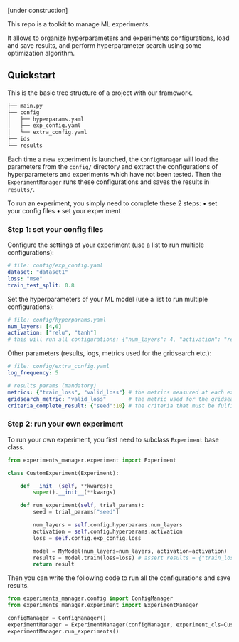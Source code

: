 [under construction]

This repo is a toolkit to manage ML experiments.

It allows to organize hyperparameters and experiments configurations, load and save results, and perform hyperparameter search using some optimization algorithm.


## Quickstart

This is the basic tree structure of a project with our framework.

```bash
├── main.py
├── config
│   ├── hyperparams.yaml
│   ├── exp_config.yaml
│   └── extra_config.yaml
├── ids
└── results
```

Each time a new experiment is launched, the ```ConfigManager``` will load the parameters from the ```config/``` directory and extract the configurations of hyperparameters and experiments which have not been tested.
Then the ```ExperimentManager``` runs these configurations and saves the results in ```results/```.

To run an experiment, you simply need to complete these 2 steps:
• set your config files
• set your experiment


### Step 1: set your config files

Configure the settings of your experiment (use a list to run multiple configurations):
```yaml
# file: config/exp_config.yaml
dataset: "dataset1"
loss: "mse"
train_test_split: 0.8
```

Set the hyperparameters of your ML model (use a list to run multiple configurations):
```yaml
# file: config/hyperparams.yaml
num_layers: [4,6]
activation: ["relu", "tanh"]
# this will run all configurations: {"num_layers": 4, "activation": "relu"}, {"num_layers": 4, "activation": "tanh"} etc.
```

Other parameters (results, logs, metrics used for the gridsearch etc.):
```yaml
# file: config/extra_config.yaml
log_frequency: 5

# results params (mandatory)
metrics: {"train_loss", "valid_loss"} # the metrics measured at each experiment
gridsearch_metric: "valid_loss"       # the metric used for the gridsearch (it will drive the search in the hyperparameter space)
criteria_complete_result: {"seed":10} # the criteria that must be fulfilled to consider one experiment as complete (--> as many "trials" as values: here, 10 seeds will be tried)
```


### Step 2: run your own experiment

To run your own experiment, you first need to subclass `Experiment` base class.

```python
from experiments_manager.experiment import Experiment

class CustomExperiment(Experiment):

    def __init__(self, **kwargs):
        super().__init__(**kwargs)

    def run_experiment(self, trial_params):
        seed = trial_params["seed"]

        num_layers = self.config.hyperparams.num_layers
        activation = self.config.hyperparams.activation
        loss = self.config.exp_config.loss

        model = MyModel(num_layers=num_layers, activation=activation)
        results = model.train(loss=loss) # assert results = {"train_loss":..., "valid_loss":...}
        return result
```

Then you can write the following code to run all the configurations and save results.

```python
from experiments_manager.config import ConfigManager
from experiments_manager.experiment import ExperimentManager

configManager = ConfigManager()
experimentManager = ExperimentManager(configManager, experiment_cls=CustomExperiment)
experimentManager.run_experiments()

```